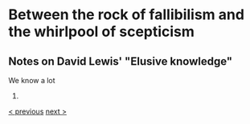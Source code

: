 
# Between the rock of fallibilism and the whirlpool of scepticism

##  Notes on David Lewis' "Elusive knowledge"

We know a lot

1. 

[< previous](03_uneliminated-possibilities.md)  [next >](README.md)